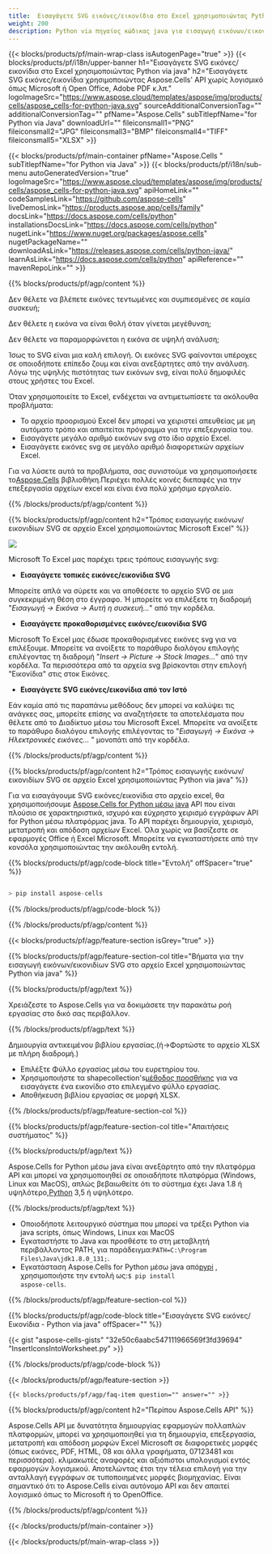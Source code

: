 ```yaml
---
title:  Εισαγάγετε SVG εικόνες/εικονίδια στο Excel χρησιμοποιώντας Python via java
weight: 200
description: Python via πηγαίος κώδικας java για εισαγωγή εικόνων/εικονιδίων SVG στο Excel.
---
```

{{< blocks/products/pf/main-wrap-class isAutogenPage="true" >}}
{{< blocks/products/pf/i18n/upper-banner h1="Εισαγάγετε SVG εικόνες/εικονίδια στο Excel χρησιμοποιώντας Python via java" h2="Εισαγάγετε SVG εικόνες/εικονίδια χρησιμοποιώντας Aspose.Cells\' API χωρίς λογισμικό όπως Microsoft ή Open Office, Adobe PDF κ.λπ." logoImageSrc="https://www.aspose.cloud/templates/aspose/img/products/cells/aspose_cells-for-python-java.svg" sourceAdditionalConversionTag="" additionalConversionTag="" pfName="Aspose.Cells" subTitlepfName="for Python via Java" downloadUrl="" fileiconsmall1="PNG" fileiconsmall2="JPG" fileiconsmall3="BMP" fileiconsmall4="TIFF" fileiconsmall5="XLSX" >}}

{{< blocks/products/pf/main-container pfName="Aspose.Cells " subTitlepfName="for Python via Java" >}}
{{< blocks/products/pf/i18n/sub-menu autoGeneratedVersion="true" logoImageSrc="https://www.aspose.cloud/templates/aspose/img/products/cells/aspose_cells-for-python-java.svg" apiHomeLink="" codeSamplesLink="https://github.com/aspose-cells" liveDemosLink="https://products.aspose.app/cells/family" docsLink="https://docs.aspose.com/cells/python" installationsDocsLink="https://docs.aspose.com/cells/python" nugetLink="https://www.nuget.org/packages/aspose.cells" nugetPackageName="" downloadAsLink="https://releases.aspose.com/cells/python-java/" learnAsLink="https://docs.aspose.com/cells/python" apiReference="" mavenRepoLink="" >}}

{{% blocks/products/pf/agp/content %}}

Δεν θέλετε να βλέπετε εικόνες τεντωμένες και συμπιεσμένες σε καμία συσκευή;

Δεν θέλετε η εικόνα να είναι θολή όταν γίνεται μεγέθυνση;

Δεν θέλετε να παραμορφώνεται η εικόνα σε υψηλή ανάλυση;

Ίσως το SVG είναι μια καλή επιλογή. Οι εικόνες SVG φαίνονται υπέροχες σε οποιοδήποτε επίπεδο ζουμ και είναι ανεξάρτητες από την ανάλυση. Λόγω της υψηλής πιστότητας των εικόνων svg, είναι πολύ δημοφιλές στους χρήστες του Excel.

Όταν χρησιμοποιείτε το Excel, ενδέχεται να αντιμετωπίσετε τα ακόλουθα προβλήματα:

+ Το αρχείο προορισμού Excel δεν μπορεί να χειριστεί απευθείας με μη αυτόματο τρόπο και απαιτείται πρόγραμμα για την επεξεργασία του.
+ Εισαγάγετε μεγάλο αριθμό εικόνων svg στο ίδιο αρχείο Excel.
+ Εισαγάγετε εικόνες svg σε μεγάλο αριθμό διαφορετικών αρχείων Excel.

 Για να λύσετε αυτά τα προβλήματα, σας συνιστούμε να χρησιμοποιήσετε το[Aspose.Cells](https://products.aspose.com/cells/) βιβλιοθήκη.Περιέχει πολλές κοινές διεπαφές για την επεξεργασία αρχείων excel και είναι ένα πολύ χρήσιμο εργαλείο.

{{% /blocks/products/pf/agp/content %}}

{{% blocks/products/pf/agp/content h2="Τρόπος εισαγωγής εικόνων/εικονιδίων SVG σε αρχείο Excel χρησιμοποιώντας Microsoft Excel" %}}

![](/cells/el/net/icons/insert-icons-to-excel/sample.png)

Microsoft Το Excel μας παρέχει τρεις τρόπους εισαγωγής svg:

+  **Εισαγάγετε τοπικές εικόνες/εικονίδια SVG**

Μπορείτε απλά να σύρετε και να αποθέσετε το αρχείο SVG σε μια συγκεκριμένη θέση στο έγγραφο. Ή μπορείτε να επιλέξετε τη διαδρομή "*Εισαγωγή -> Εικόνα -> Αυτή η συσκευή...*" από την κορδέλα.

+  **Εισαγάγετε προκαθορισμένες εικόνες/εικονίδια SVG**

Microsoft Το Excel μας έδωσε προκαθορισμένες εικόνες svg για να επιλέξουμε. Μπορείτε να ανοίξετε το παράθυρο διαλόγου επιλογής επιλέγοντας τη διαδρομή "*Insert -> Picture -> Stock Images...*" από την κορδέλα. Τα περισσότερα από τα αρχεία svg βρίσκονται στην επιλογή "Εικονίδια" στις στοκ Εικόνες.

+  **Εισαγάγετε SVG εικόνες/εικονίδια από τον Ιστό**

Εάν καμία από τις παραπάνω μεθόδους δεν μπορεί να καλύψει τις ανάγκες σας, μπορείτε επίσης να αναζητήσετε τα αποτελέσματα που θέλετε από το Διαδίκτυο μέσω του Microsoft Excel. Μπορείτε να ανοίξετε το παράθυρο διαλόγου επιλογής επιλέγοντας το "*Εισαγωγή -> Εικόνα -> Ηλεκτρονικές εικόνες...* " μονοπάτι από την κορδέλα.

{{% /blocks/products/pf/agp/content %}}

{{% blocks/products/pf/agp/content h2="Τρόπος εισαγωγής εικόνων/εικονιδίων SVG σε αρχείο Excel χρησιμοποιώντας Python via java" %}}

 Για να εισαγάγουμε SVG εικόνες/εικονίδια στο αρχείο excel, θα χρησιμοποιήσουμε
 [Aspose.Cells for Python μέσω java](https://pypi.org/project/aspose-cells/) 
 API που είναι πλούσιο σε χαρακτηριστικά, ισχυρό και εύχρηστο χειρισμό εγγράφων API for Python μέσω πλατφόρμας java. Το API παρέχει δημιουργία, χειρισμό, μετατροπή και απόδοση αρχείων Excel. Όλα χωρίς να βασίζεστε σε εφαρμογές Office ή Excel Microsoft. Μπορείτε να εγκαταστήσετε από την κονσόλα χρησιμοποιώντας την ακόλουθη εντολή.

{{% blocks/products/pf/agp/code-block title="Εντολή" offSpacer="true" %}}

```cs

> pip install aspose-cells

```

{{% /blocks/products/pf/agp/code-block %}}

{{% /blocks/products/pf/agp/content %}}

{{< blocks/products/pf/agp/feature-section isGrey="true" >}}

{{% blocks/products/pf/agp/feature-section-col title="Βήματα για την εισαγωγή εικόνων/εικονιδίων SVG στο αρχείο Excel χρησιμοποιώντας Python via java" %}}

{{% blocks/products/pf/agp/text %}}

Χρειάζεστε το Aspose.Cells για να δοκιμάσετε την παρακάτω ροή εργασίας στο δικό σας περιβάλλον.

{{% /blocks/products/pf/agp/text %}}

Δημιουργία αντικειμένου βιβλίου εργασίας.(ή->Φορτώστε το αρχείο XLSX με πλήρη διαδρομή.)
+ Επιλέξτε Φύλλο εργασίας μέσω του ευρετηρίου του.
 + Χρησιμοποιήστε τα shapecollection's[μέθοδος προσθήκης](https://reference.aspose.com/cells/python-java/asposecells.api/shapecollection#addIcons(int,%20int,%20int,%20int,%20int,%20int,%20byte[],%20byte[])) για να εισαγάγετε ένα εικονίδιο στο επιλεγμένο φύλλο εργασίας.
+ Αποθήκευση βιβλίου εργασίας σε μορφή XLSX.

{{% /blocks/products/pf/agp/feature-section-col %}}

{{% blocks/products/pf/agp/feature-section-col title="Απαιτήσεις συστήματος" %}}

{{% blocks/products/pf/agp/text %}}

 Aspose.Cells for Python μέσω java είναι ανεξάρτητο από την πλατφόρμα API και μπορεί να χρησιμοποιηθεί σε οποιαδήποτε πλατφόρμα (Windows, Linux και MacOS), απλώς βεβαιωθείτε ότι το σύστημα έχει Java 1.8 ή υψηλότερο,[Python](https://www.python.org/downloads/) 3,5 ή υψηλότερο.
 
{{% /blocks/products/pf/agp/text %}}

- Οποιοδήποτε λειτουργικό σύστημα που μπορεί να τρέξει Python via java scripts, όπως Windows, Linux και MacOS
-  Εγκαταστήστε το Java και προσθέστε το στη μεταβλητή περιβάλλοντος PATH, για παράδειγμα:<code>PATH=C:\Program Files\Java\jdk1.8.0_131;</code>.
-  Εγκατάσταση Aspose.Cells for Python μέσω java από<a href="https://pypi.org/project/aspose-cells/">pypi</a> , χρησιμοποιήστε την εντολή ως:<code>$ pip install aspose-cells</code>.

{{% /blocks/products/pf/agp/feature-section-col %}}

{{% blocks/products/pf/agp/code-block title="Εισαγάγετε SVG εικόνες/Εικονίδια - Python via java" offSpacer="" %}}

{{< gist "aspose-cells-gists" "32e50c6aabc547111966569f3fd39694" "InsertIconsIntoWorksheet.py" >}}

{{% /blocks/products/pf/agp/code-block %}}

{{< /blocks/products/pf/agp/feature-section >}}

    {{< blocks/products/pf/agp/faq-item question="" answer="" >}}
 

<!-- aboutfile Starts -->

{{% blocks/products/pf/agp/content h2="Περίπου Aspose.Cells API" %}}

Aspose.Cells API με δυνατότητα δημιουργίας εφαρμογών πολλαπλών πλατφορμών, μπορεί να χρησιμοποιηθεί για τη δημιουργία, επεξεργασία, μετατροπή και απόδοση μορφών Excel Microsoft σε διαφορετικές μορφές (όπως εικόνες, PDF, HTML, 08 και άλλα γραφήματα, 07123481 και περισσότερα). κλιμακωτές αναφορές και αξιόπιστοι υπολογισμοί εντός εφαρμογών λογισμικού. Αποτελώντας έτσι την τέλεια επιλογή για την ανταλλαγή εγγράφων σε τυποποιημένες μορφές βιομηχανίας. Είναι σημαντικό ότι το Aspose.Cells είναι αυτόνομο API και δεν απαιτεί λογισμικό όπως το Microsoft ή το OpenOffice.

{{% /blocks/products/pf/agp/content %}}



<!-- aboutfile Ends -->
<!--
{{< blocks/products/pf/agp/other-supported-section title="Other Supported Splitting Formats" subTitle="Using C#, One can also split large file into chunks of many other file formats including." >}}

{{< blocks/products/pf/agp/other-supported-section-item href="https://products.aspose.com/cells/net/splitter/ods/" name="ODS" description="OpenDocument Spreadsheet File" >}}
{{< blocks/products/pf/agp/other-supported-section-item href="https://products.aspose.com/cells/net/splitter/xls/" name="XLS" description="Excel Binary Format" >}}
{{< blocks/products/pf/agp/other-supported-section-item href="https://products.aspose.com/cells/net/splitter/xlsb/" name="XLSB" description="Binary Excel Workbook File" >}}
{{< blocks/products/pf/agp/other-supported-section-item href="https://products.aspose.com/cells/net/splitter/xlsm/" name="XLSM" description="Spreadsheet File" >}}

{{< /blocks/products/pf/agp/other-supported-section >}}

-->

{{< /blocks/products/pf/main-container >}}
    
{{< /blocks/products/pf/main-wrap-class >}}
